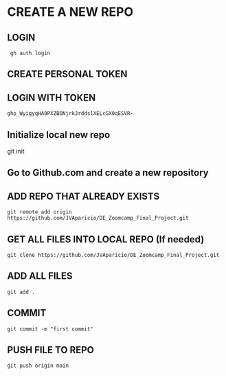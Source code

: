 # CREATE A NEW REPO

## LOGIN
     gh auth login

## CREATE PERSONAL TOKEN

## LOGIN WITH TOKEN

    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~

## Initialize local new repo 
git init

## Go to Github.com and create a new repository

## ADD REPO THAT ALREADY EXISTS
    git remote add origin https://github.com/JVAparicio/DE_Zoomcamp_Final_Project.git


## GET ALL FILES INTO LOCAL REPO (If needed)
    git clone https://github.com/JVAparicio/DE_Zoomcamp_Final_Project.git

## ADD ALL FILES
    git add .

## COMMIT
    git commit -m "first commit" 

## PUSH FILE TO REPO
    git push origin main

